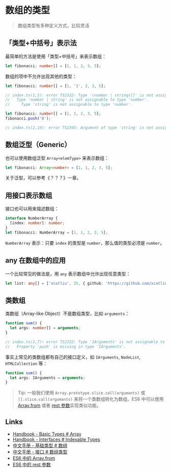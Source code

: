 # 数组的类型

> 数组类型有多种定义方式，比较灵活

## 「类型+中括号」表示法

最简单的方法是使用「类型+中括号」来表示数组：

```ts
let fibonacci: number[] = [1, 1, 2, 3, 5];
```

数组的项中不允许出现其他的类型：

```ts
let fibonacci: number[] = [1, '1', 2, 3, 5];

// index.ts(1,5): error TS2322: Type '(number | string)[]' is not assignable to type 'number[]'.
//   Type 'number | string' is not assignable to type 'number'.
//     Type 'string' is not assignable to type 'number'.
```

```ts
let fibonacci: number[] = [1, 1, 2, 3, 5];
fibonacci.push('8');

// index.ts(2,16): error TS2345: Argument of type 'string' is not assignable to parameter of type 'number'.
```

## 数组泛型（Generic）

也可以使用数组泛型 `Array<elemType>` 来表示数组：

```ts
let fibonacci: Array<number> = [1, 1, 2, 3, 5];
```

关于泛型，可以参考《？？？》一章。

## 用接口表示数组

接口也可以用来描述数组：

```ts
interface NumberArray {
  [index: number]: number;
}
let fibonacci: NumberArray = [1, 1, 2, 3, 5];
```

`NumberArray` 表示：只要 `index` 的类型是 `number`，那么值的类型必须是 `number`。

## any 在数组中的应用

一个比较常见的做法是，用 `any` 表示数组中允许出现任意类型：

```ts
let list: any[] = ['xcatliu', 25, { github: 'https://github.com/xcatliu' }];
```

## 类数组

类数组（Array-like Object）不是数组类型，比如 `arguments`：

```ts
function sum() {
  let args: number[] = arguments;
}

// index.ts(2,7): error TS2322: Type 'IArguments' is not assignable to type 'number[]'.
//   Property 'push' is missing in type 'IArguments'.
```

事实上常见的类数组都有自己的接口定义，如 `IArguments`, `NodeList`, `HTMLCollection` 等：

```ts
function sum() {
  let args: IArguments = arguments;
}
```

> Tip: 一般我们使用 `Array.prototype.slice.call(argumants)` 或 `[].slice.call(argumants)` 来将一个类数组转化为数组。ES6 中可以使用 [Array.from][ES6 中的 Array.from] 或者 [rest 参数][ES6 中的 rest 参数]实现类似功能。

## Links

- [Handbook - Basic Types # Array](http://www.typescriptlang.org/docs/handbook/basic-types.html#array)
- [Handbook - Interfaces # Indexable Types](http://www.typescriptlang.org/docs/handbook/interfaces.html#indexable-types)
- [中文手册 - 基础类型 # 数组](https://zhongsp.gitbooks.io/typescript-handbook/content/doc/handbook/Basic%20Types.html#数组)
- [中文手册 - 接口 # 数组类型](https://zhongsp.gitbooks.io/typescript-handbook/content/doc/handbook/Interfaces.html#数组类型)
- [ES6 中的 Array.from]
- [ES6 中的 rest 参数]

[ES6 中的 Array.from]: http://es6.ruanyifeng.com/#docs/array#Array-from
[ES6 中的 rest 参数]: http://es6.ruanyifeng.com/#docs/function#rest参数
